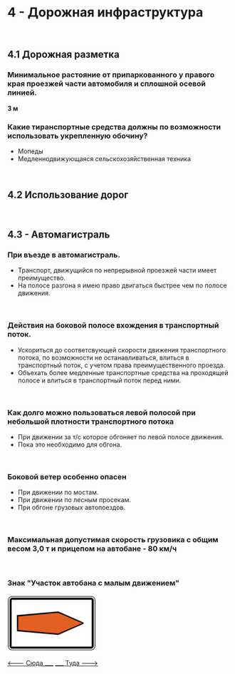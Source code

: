 <h1>4 - Дорожная инфраструктура</h1>
<br>
<h2>4.1 Дорожная разметка</h2>
<h3>Минимальное растояние от припаркованного у правого края проезжей части автомобиля и сплошной осевой линией.</h3>
<strong>3 м</strong>
<br>
<h3>Какие тиранспортные средства должны по возможности использовать укрепленную обочину?</h3>
<ul>
<li>Мопеды</li>
<li>Медленнодвижующаяся сельскохозяйственная техника</li>
</ul>
<br>
<h2>4.2 Использование дорог</h2>

<br>
<h2>4.3 - Автомагистраль</h2>
<h3>При въезде в автомагистраль.</h3>
<ul>
<li>Транспорт, движущийся по непрерывной проезжей части имеет преимущество.</li>
<li>На полосе разгона я имею право двигаться быстрее чем по полосе движения.</li>
</ul>

<br>
<h3>Действия на боковой полосе вхождения в транспортный поток.</h3>
<ul>
<li>Ускориться до соответсвующей скорости движения транспортного потока, по возможности не останавливаться, влиться в транспортный поток, с учетом права преимущественного проезда.</li>
<li>Объехать более медленные транспортные средства на проходящей полосе и влиться в транспортный поток перед ними.</li>
</ul>

<br>
<h3>Как долго можно пользоваться левой полосой при небольшой плотности транспортного потока</h3>
<ul>
<li>При движении за т/с которое обгоняет по левой полосе движения.</li>
<li>Пока это необходимо для обгона.</li>
</ul>

<br>
<h3>Боковой ветер особенно опасен</h3>
<ul>
<li>При движении по мостам.</li>
<li>При движении по лесным просекам.</li>
<li>При обгоне грузовых автопоездов.</li>
</ul>

<br>
<h3>Максимальная допустимая скорость грузовика с общим весом 3,0 т и прицепом на автобане - 80 км/ч</h3>

<br>
<h3>Знак "Участок автобана с малым движением"</h3>
<img src="/img/sign/umlenkungspfeil.png" alt="cng" width="200"/>

[<--- Сюда ___](/03%20-%20road%20signs%20&%20equipment.md)
[___ Туда --->](/05%20-%20priority%20pass.md)
